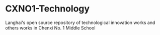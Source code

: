 # CXNO1-Technology
Langhai's open source repository of technological innovation works and others works in Chenxi No. 1 Middle School

